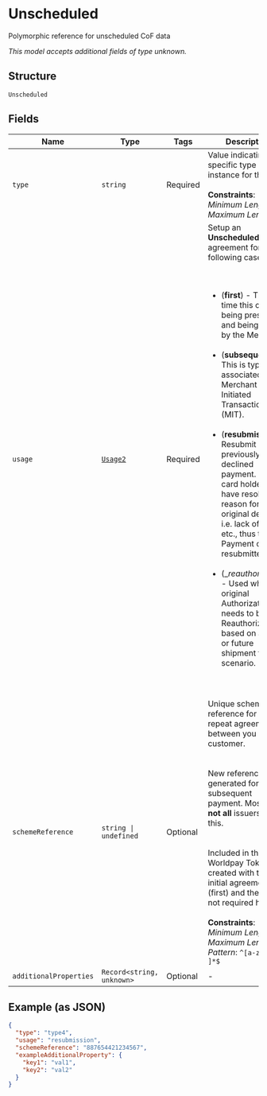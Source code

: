 
# Unscheduled

Polymorphic reference for unscheduled CoF data

*This model accepts additional fields of type unknown.*

## Structure

`Unscheduled`

## Fields

| Name | Type | Tags | Description |
|  --- | --- | --- | --- |
| `type` | `string` | Required | Value indicating the specific type instance for this field.<br><br>**Constraints**: *Minimum Length*: `1`, *Maximum Length*: `20` |
| `usage` | [`Usage2`](../../doc/models/usage-2.md) | Required | Setup an __Unscheduled__ agreement for the following cases... <br> <ul><br><br>  <li> (__first__) - The __first__ time this card is being presented, and being stored by the Merchant. </li><br>  <li> (__subsequent__) - This is typically associated with a Merchant Initiated Transaction (MIT). </li><br>  <li> (__resubmission__) - Resubmit a previously declined payment. The card holder may have resolved the reason for the original decline, i.e. lack of funds, etc., thus the Payment can be resubmitted. </li><br>  <li> (__reauthorization_) - Used when the original Authorization needs to be Reauthorized based on a split or future shipment type scenario. </li><br></ul><br> |
| `schemeReference` | `string \| undefined` | Optional | Unique scheme reference for a repeat agreement between you and the customer. <br><br><br>New reference is generated for each subsequent payment. Most but __not all__ issuers return this. <br><br><br>Included in the Worldpay Token if created with the initial agreement (first) and therefore not required here.<br><br>**Constraints**: *Minimum Length*: `1`, *Maximum Length*: `56`, *Pattern*: `^[a-zA-Z0-9 ]*$` |
| `additionalProperties` | `Record<string, unknown>` | Optional | - |

## Example (as JSON)

```json
{
  "type": "type4",
  "usage": "resubmission",
  "schemeReference": "887654421234567",
  "exampleAdditionalProperty": {
    "key1": "val1",
    "key2": "val2"
  }
}
```

